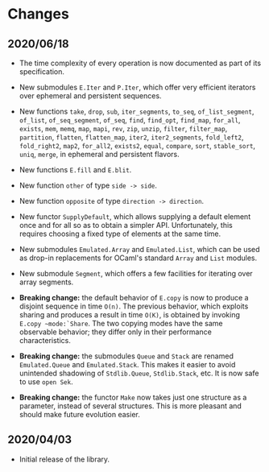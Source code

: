 # Changes

## 2020/06/18

* The time complexity of every operation is now documented as part of its
  specification.

* New submodules `E.Iter` and `P.Iter`, which offer very efficient iterators
  over ephemeral and persistent sequences.

* New functions
  `take`, `drop`, `sub`,
  `iter_segments`,
  `to_seq`,
  `of_list_segment`, `of_list`, `of_seq_segment`, `of_seq`,
  `find`, `find_opt`, `find_map`, `for_all`, `exists`, `mem`, `memq`,
  `map`, `mapi`, `rev`, `zip`, `unzip`,
  `filter`, `filter_map`, `partition`,
  `flatten`, `flatten_map`,
  `iter2`, `iter2_segments`, `fold_left2`, `fold_right2`,
  `map2`, `for_all2`, `exists2`, `equal`, `compare`,
  `sort`, `stable_sort`, `uniq`, `merge`,
  in ephemeral and persistent flavors.

* New functions `E.fill` and `E.blit`.

* New function `other` of type `side -> side`.

* New function `opposite` of type `direction -> direction`.

* New functor `SupplyDefault`, which allows supplying a default element
  once and for all so as to obtain a simpler API. Unfortunately, this
  requires choosing a fixed type of elements at the same time.

* New submodules `Emulated.Array` and `Emulated.List`, which can be used
  as drop-in replacements for OCaml's standard `Array` and `List` modules.

* New submodule `Segment`, which offers a few facilities for iterating
  over array segments.

* **Breaking change:** the default behavior of `E.copy` is now to produce a
  disjoint sequence in time `O(n)`. The previous behavior, which exploits
  sharing and produces a result in time `O(K)`, is obtained by invoking
  ``E.copy ~mode:`Share``. The two copying modes have the same observable
  behavior; they differ only in their performance characteristics.

* **Breaking change:** the submodules `Queue` and `Stack` are renamed
  `Emulated.Queue` and `Emulated.Stack`. This makes it easier to avoid
  unintended shadowing of `Stdlib.Queue`, `Stdlib.Stack`, etc. It is now
  safe to use `open Sek`.

* **Breaking change:** the functor `Make` now takes just one structure as a
  parameter, instead of several structures. This is more pleasant and should
  make future evolution easier.

## 2020/04/03

* Initial release of the library.
